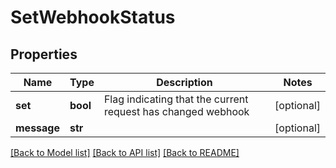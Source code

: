 # SetWebhookStatus

## Properties
Name | Type | Description | Notes
------------ | ------------- | ------------- | -------------
**set** | **bool** | Flag indicating that the current request has changed webhook | [optional] 
**message** | **str** |  | [optional] 

[[Back to Model list]](../README.md#documentation-for-models) [[Back to API list]](../README.md#documentation-for-api-endpoints) [[Back to README]](../README.md)


